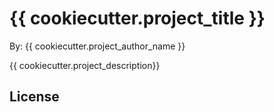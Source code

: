 # {{ cookiecutter.project_title }}

By: {{ cookiecutter.project_author_name }}


{{ cookiecutter.project_description}}


## License